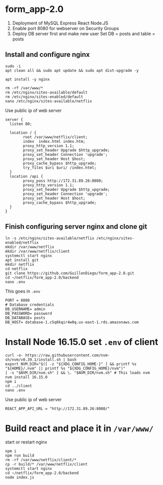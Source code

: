 # form_app-2.0

1. Deployment of  MySQL Express React Node.JS 
2. Enable port 8080 for webserver on Security Groups
3. Deploy DB server first and make new user
Set DB = posts and table = posts
## Install and configure nginx

```
sudo -i
apt clean all && sudo apt update && sudo apt dist-upgrade -y
```
```
apt install -y nginx 
```
```
rm -rf /var/www/*
rm /etc/nginx/sites-available/default
rm /etc/nginx/sites-enabled/default
nano /etc/nginx/sites-available/netflix
```

Use public ip of web server
```
server {
  listen 80;

  location / {
        root /var/www/netflix/client;
        index  index.html index.htm;
        proxy_http_version 1.1;
        proxy_set_header Upgrade $http_upgrade;
        proxy_set_header Connection 'upgrade';
        proxy_set_header Host $host;
        proxy_cache_bypass $http_upgrade;
        try_files $uri $uri/ /index.html;
  }
  location /api {
        proxy_pass http://172.31.89.26:8080;
        proxy_http_version 1.1;
        proxy_set_header Upgrade $http_upgrade;
        proxy_set_header Connection 'upgrade';
        proxy_set_header Host $host;
        proxy_cache_bypass $http_upgrade;
  }
}
```

## Finish configuring server nginx and clone git
```
ln -s /etc/nginx/sites-available/netflix /etc/nginx/sites-enabled/netflix
mkdir /var/www/netflix
mkdir /var/www/netflix/client
systemctl start nginx
apt install git
mkdir netflix
cd netflix
git clone https://github.com/GuillenDiego/form_app-2.0.git
cd ~/netflix/form_app-2.0/backend
nano .env
```
This goes in `.env`
```
PORT = 8080
# Database credentials
DB_USERNAME= admin
DB_PASSWORD= password
DB_DATABASE= posts
DB_HOST= database-1.c5q6kqir4w0q.us-east-1.rds.amazonaws.com
```

# Install Node 16.15.0 set `.env` of client
```
curl -o- https://raw.githubusercontent.com/nvm-sh/nvm/v0.39.1/install.sh | bash
export NVM_DIR="$([ -z "${XDG_CONFIG_HOME-}" ] && printf %s "${HOME}/.nvm" || printf %s "${XDG_CONFIG_HOME}/nvm")"
[ -s "$NVM_DIR/nvm.sh" ] && \. "$NVM_DIR/nvm.sh" # This loads nvm
nvm install 16.15.0
npm i
cd ../client
nano .env
```
Use public ip of web server
```
REACT_APP_API_URL = "http://172.31.89.26:8080/"
```


# Build react and place it in `/var/www/`
start or restart nginx
```
npm i
npm run build
rm -rf /var/www/netflix/client/*
cp -r build/* /var/www/netflix/client
systemctl start nginx
cd ~/netflix/form_app-2.0/backend
node index.js
```
